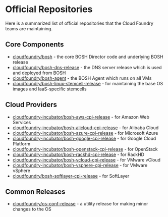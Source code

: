 # Official Repositories

Here is a summarized list of official repositories that the Cloud Foundry teams are maintaining.


## Core Components

 * [cloudfoundry/bosh](https://github.com/cloudfoundry/bosh) - the core BOSH Director code and underlying BOSH release
 * [cloudfoundry/bosh-dns-release](https://github.com/cloudfoundry/bosh-dns-release) - the DNS server release which is used and deployed from BOSH
 * [cloudfoundry/bosh-agent](https://github.com/cloudfoundry/bosh-agent) - the BOSH Agent which runs on all VMs
 * [cloudfoundry/bosh-linux-stemcell-release](https://github.com/cloudfoundry/bosh-linux-stemcell-builder) - for maintaining the base OS images and IaaS-specific stemcells


## Cloud Providers

 * [cloudfoundry-incubator/bosh-aws-cpi-release](https://github.com/cloudfoundry-incubator/bosh-aws-cpi-release) - for Amazon Web Services
 * [cloudfoundry-incubator/bosh-alicloud-cpi-release](https://github.com/cloudfoundry-incubator/bosh-alicloud-cpi-release) - for Alibaba Cloud
 * [cloudfoundry-incubator/bosh-azure-cpi-release](https://github.com/cloudfoundry-incubator/bosh-azure-cpi-release) - for Microsoft Azure
 * [cloudfoundry-incubator/bosh-google-cpi-release](https://github.com/cloudfoundry-incubator/bosh-google-cpi-release) - for Google Cloud Platform
 * [cloudfoundry-incubator/bosh-openstack-cpi-release](https://github.com/cloudfoundry-incubator/bosh-openstack-cpi-release) - for OpenStack
 * [cloudfoundry-incubator/bosh-rackhd-cpi-release](https://github.com/cloudfoundry-incubator/bosh-rackhd-cpi-release) - for RackHD
 * [cloudfoundry-incubator/bosh-vcloud-cpi-release](https://github.com/cloudfoundry-incubator/bosh-vcloud-cpi-release) - for VMware vCloud
 * [cloudfoundry-incubator/bosh-vsphere-cpi-release](https://github.com/cloudfoundry-incubator/bosh-vsphere-cpi-release) - for VMware vSphere
 * [cloudfoundry/bosh-softlayer-cpi-release](https://github.com/cloudfoundry/bosh-softlayer-cpi-release) - for SoftLayer


## Common Releases

 * [cloudfoundry/os-conf-release](https://github.com/cloudfoundry/os-conf-release) - a utility release for making minor changes to the OS
